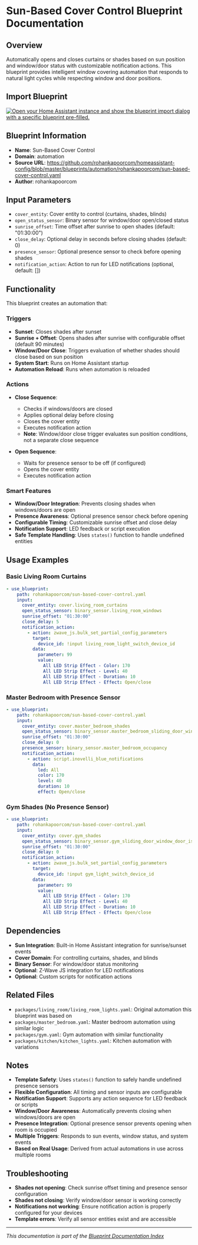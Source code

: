 # Sun-Based Cover Control Blueprint Documentation

## Overview
Automatically opens and closes curtains or shades based on sun position and window/door status with customizable notification actions. This blueprint provides intelligent window covering automation that responds to natural light cycles while respecting window and door positions.

## Import Blueprint

[![Open your Home Assistant instance and show the blueprint import dialog with a specific blueprint pre-filled.](https://my.home-assistant.io/badges/blueprint_import.svg)](https://my.home-assistant.io/redirect/blueprint_import/?blueprint_url=https%3A//github.com/rohankapoorcom/homeassistant-config/blob/master/blueprints/automation/rohankapoorcom/sun-based-cover-control.yaml)

## Blueprint Information
- **Name**: Sun-Based Cover Control
- **Domain**: automation
- **Source URL**: https://github.com/rohankapoorcom/homeassistant-config/blob/master/blueprints/automation/rohankapoorcom/sun-based-cover-control.yaml
- **Author**: rohankapoorcom

## Input Parameters
- `cover_entity`: Cover entity to control (curtains, shades, blinds)
- `open_status_sensor`: Binary sensor for window/door open/closed status
- `sunrise_offset`: Time offset after sunrise to open shades (default: "01:30:00")
- `close_delay`: Optional delay in seconds before closing shades (default: 0)
- `presence_sensor`: Optional presence sensor to check before opening shades
- `notification_action`: Action to run for LED notifications (optional, default: [])

## Functionality
This blueprint creates an automation that:

### Triggers
- **Sunset**: Closes shades after sunset
- **Sunrise + Offset**: Opens shades after sunrise with configurable offset (default 90 minutes)
- **Window/Door Close**: Triggers evaluation of whether shades should close based on sun position
- **System Start**: Runs on Home Assistant startup
- **Automation Reload**: Runs when automation is reloaded

### Actions
- **Close Sequence**: 
  - Checks if windows/doors are closed
  - Applies optional delay before closing
  - Closes the cover entity
  - Executes notification action
  - **Note**: Window/door close trigger evaluates sun position conditions, not a separate close sequence
  
- **Open Sequence**:
  - Waits for presence sensor to be off (if configured)
  - Opens the cover entity
  - Executes notification action

### Smart Features
- **Window/Door Integration**: Prevents closing shades when windows/doors are open
- **Presence Awareness**: Optional presence sensor check before opening
- **Configurable Timing**: Customizable sunrise offset and close delay
- **Notification Support**: LED feedback or script execution
- **Safe Template Handling**: Uses `states()` function to handle undefined entities

## Usage Examples

### Basic Living Room Curtains
```yaml
- use_blueprint:
    path: rohankapoorcom/sun-based-cover-control.yaml
    input:
      cover_entity: cover.living_room_curtains
      open_status_sensor: binary_sensor.living_room_windows
      sunrise_offset: "01:30:00"
      close_delay: 5
      notification_action:
        - action: zwave_js.bulk_set_partial_config_parameters
          target:
            device_id: !input living_room_light_switch_device_id
          data:
            parameter: 99
            value:
              All LED Strip Effect - Color: 170
              All LED Strip Effect - Level: 40
              All LED Strip Effect - Duration: 10
              All LED Strip Effect - Effect: Open/close
```

### Master Bedroom with Presence Sensor
```yaml
- use_blueprint:
    path: rohankapoorcom/sun-based-cover-control.yaml
    input:
      cover_entity: cover.master_bedroom_shades
      open_status_sensor: binary_sensor.master_bedroom_sliding_door_window_door_is_open
      sunrise_offset: "01:30:00"
      close_delay: 0
      presence_sensor: binary_sensor.master_bedroom_occupancy
      notification_action:
        - action: script.inovelli_blue_notifications
          data:
            led: All
            color: 170
            level: 40
            duration: 10
            effect: Open/close
```

### Gym Shades (No Presence Sensor)
```yaml
- use_blueprint:
    path: rohankapoorcom/sun-based-cover-control.yaml
    input:
      cover_entity: cover.gym_shades
      open_status_sensor: binary_sensor.gym_sliding_door_window_door_is_open
      sunrise_offset: "01:30:00"
      close_delay: 0
      notification_action:
        - action: zwave_js.bulk_set_partial_config_parameters
          target:
            device_id: !input gym_light_switch_device_id
          data:
            parameter: 99
            value:
              All LED Strip Effect - Color: 170
              All LED Strip Effect - Level: 40
              All LED Strip Effect - Duration: 10
              All LED Strip Effect - Effect: Open/close
```

## Dependencies
- **Sun Integration**: Built-in Home Assistant integration for sunrise/sunset events
- **Cover Domain**: For controlling curtains, shades, and blinds
- **Binary Sensor**: For window/door status monitoring
- **Optional**: Z-Wave JS integration for LED notifications
- **Optional**: Custom scripts for notification actions

## Related Files
- `packages/living_room/living_room_lights.yaml`: Original automation this blueprint was based on
- `packages/master_bedroom.yaml`: Master bedroom automation using similar logic
- `packages/gym.yaml`: Gym automation with similar functionality
- `packages/kitchen/kitchen_lights.yaml`: Kitchen automation with variations

## Notes
- **Template Safety**: Uses `states()` function to safely handle undefined presence sensors
- **Flexible Configuration**: All timing and sensor inputs are configurable
- **Notification Support**: Supports any action sequence for LED feedback or scripts
- **Window/Door Awareness**: Automatically prevents closing when windows/doors are open
- **Presence Integration**: Optional presence sensor prevents opening when room is occupied
- **Multiple Triggers**: Responds to sun events, window status, and system events
- **Based on Real Usage**: Derived from actual automations in use across multiple rooms

## Troubleshooting
- **Shades not opening**: Check sunrise offset timing and presence sensor configuration
- **Shades not closing**: Verify window/door sensor is working correctly
- **Notifications not working**: Ensure notification action is properly configured for your devices
- **Template errors**: Verify all sensor entities exist and are accessible

---
*This documentation is part of the [Blueprint Documentation Index](../README.md)*
